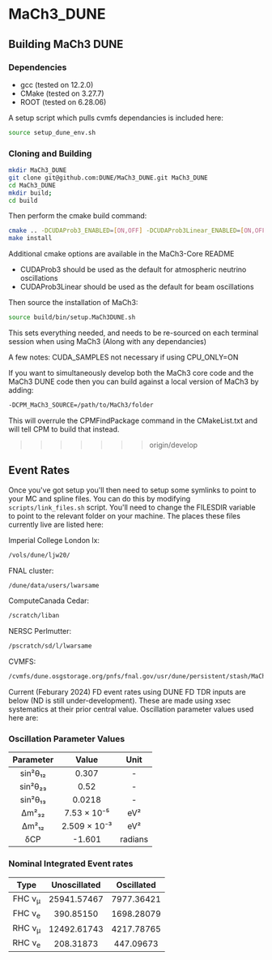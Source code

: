# MaCh3_DUNE

## Building MaCh3 DUNE

### Dependencies

- gcc (tested on 12.2.0)
- CMake (tested on 3.27.7)
- ROOT (tested on 6.28.06)

A setup script which pulls cvmfs dependancies is included here:
```bash
source setup_dune_env.sh
```

### Cloning and Building

```bash
mkdir MaCh3_DUNE
git clone git@github.com:DUNE/MaCh3_DUNE.git MaCh3_DUNE
cd MaCh3_DUNE
mkdir build;
cd build
```

Then perform the cmake build command:

```bash
cmake .. -DCUDAProb3_ENABLED=[ON,OFF] -DCUDAProb3Linear_ENABLED=[ON,OFF]
make install
```

Additional cmake options are available in the MaCh3-Core README

- CUDAProb3 should be used as the default for atmospheric neutrino oscillations
- CUDAProb3Linear should be used as the default for beam oscillations

Then source the installation of MaCh3:
```bash
source build/bin/setup.MaCh3DUNE.sh
```

This sets everything needed, and needs to be re-sourced on each terminal session when using MaCh3 (Along with any dependancies)

A few notes:
CUDA_SAMPLES not necessary if using CPU_ONLY=ON

If you want to simultaneously develop both the MaCh3 core code and the MaCh3 DUNE code then you can build against a local version of MaCh3 by adding:

```bash
-DCPM_MaCh3_SOURCE=/path/to/MaCh3/folder
```

This will overrule the CPMFindPackage command in the CMakeList.txt and will tell CPM to build that instead.
>>>>>>> origin/develop

## Event Rates

Once you've got setup you'll then need to setup some symlinks to point to your MC and spline files. You can do this by modifying `scripts/link_files.sh` script. You'll need to change the FILESDIR variable to point to the relevant folder on your machine. The places these files currently live are listed here:

Imperial College London lx:
```bash
/vols/dune/ljw20/
```

FNAL cluster:
```bash
/dune/data/users/lwarsame
```

ComputeCanada Cedar:
```bash
/scratch/liban
```

NERSC Perlmutter:
```bash
/pscratch/sd/l/lwarsame
```

CVMFS:
```bash
/cvmfs/dune.osgstorage.org/pnfs/fnal.gov/usr/dune/persistent/stash/MaCh3/inputs/TDR/v2
```

Current (Feburary 2024) FD event rates using DUNE FD TDR inputs are below (ND is still under-development). These are made using xsec systematics at their prior central value. Oscillation parameter values used here are:

### Oscillation Parameter Values
<div align="center">

|     Parameter     |       Value       |     Unit     |
|:-----------------:|:-----------------:|:------------:|
|     sin²θ₁₂       |       0.307       |      -       |
|     sin²θ₂₃       |       0.52        |      -       |
|     sin²θ₁₃       |       0.0218      |      -       |
|     Δm²₃₂         |    7.53 × 10⁻⁵    |     eV²      |
|     Δm²₁₂         |    2.509 × 10⁻³   |     eV²      |
|     δCP           |      -1.601       |   radians    |

</div>

### Nominal Integrated Event rates

<div align="center">

|       Type        |     Unoscillated     |     Oscillated     |
|:-----------------:|:-------------------:|:-----------------:|
| FHC ν<sub>μ</sub> |     25941.57467     |     7977.36421    |
| FHC ν<sub>e</sub> |      390.85150      |     1698.28079    |
| RHC ν<sub>μ</sub> |     12492.61743     |     4217.78765    |
| RHC ν<sub>e</sub> |      208.31873      |     447.09673     |

</div>
